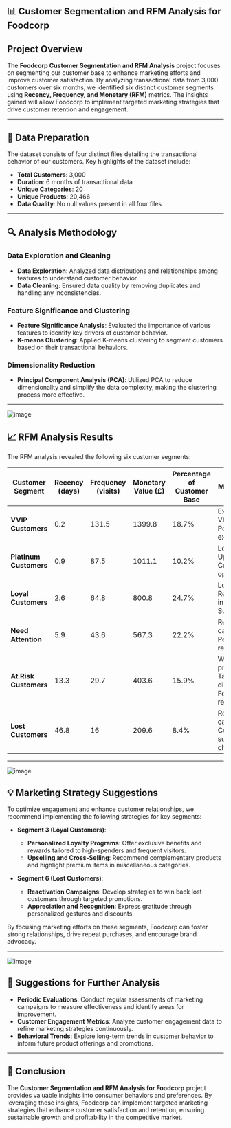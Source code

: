 ## 📊 Customer Segmentation and RFM Analysis for Foodcorp

## Project Overview
The **Foodcorp Customer Segmentation and RFM Analysis** project focuses on segmenting our customer base to enhance marketing efforts and improve customer satisfaction. By analyzing transactional data from 3,000 customers over six months, we identified six distinct customer segments using **Recency, Frequency, and Monetary (RFM)** metrics. The insights gained will allow Foodcorp to implement targeted marketing strategies that drive customer retention and engagement.

---

## 📁 Data Preparation
The dataset consists of four distinct files detailing the transactional behavior of our customers. Key highlights of the dataset include:

- **Total Customers**: 3,000
- **Duration**: 6 months of transactional data
- **Unique Categories**: 20
- **Unique Products**: 20,466
- **Data Quality**: No null values present in all four files

---

## 🔍 Analysis Methodology
### Data Exploration and Cleaning
- **Data Exploration**: Analyzed data distributions and relationships among features to understand customer behavior.
- **Data Cleaning**: Ensured data quality by removing duplicates and handling any inconsistencies.

### Feature Significance and Clustering
- **Feature Significance Analysis**: Evaluated the importance of various features to identify key drivers of customer behavior.
- **K-means Clustering**: Applied K-means clustering to segment customers based on their transactional behaviors.

### Dimensionality Reduction
- **Principal Component Analysis (PCA)**: Utilized PCA to reduce dimensionality and simplify the data complexity, making the clustering process more effective.

---
![image](https://github.com/user-attachments/assets/5b63fca0-8185-43da-9f6a-d3f1522d9071)

## 📈 RFM Analysis Results
The RFM analysis revealed the following six customer segments:

| Customer Segment        | Recency (days) | Frequency (visits) | Monetary Value (£) | Percentage of Customer Base | Marketing Action                                                    |
|-------------------------|----------------|---------------------|---------------------|-----------------------------|---------------------------------------------------------------------|
| **VVIP Customers**      | 0.2            | 131.5               | 1399.8              | 18.7%                       | Exclusive offers, VIP events, Personalized experiences              |
| **Platinum Customers**  | 0.9            | 87.5                | 1011.1              | 10.2%                       | Loyalty rewards, Upgrades, Cross-selling opportunities              |
| **Loyal Customers**     | 2.6            | 64.8                | 800.8               | 24.7%                       | Loyalty programs, Referral incentives, Surprise gifts               |
| **Need Attention**      | 5.9            | 43.6                | 567.3               | 22.2%                       | Re-engagement campaigns, Personalized recommendations               |
| **At Risk Customers**   | 13.3           | 29.7                | 403.6               | 15.9%                       | Win-back promotions, Targeted discounts, Feedback requests         |
| **Lost Customers**      | 46.8           | 16                  | 209.6               | 8.4%                        | Reactivation campaigns, Customer surveys, Last chance offers       |

---
![image](https://github.com/user-attachments/assets/defa290b-b8ac-4dd8-8c54-03b7df32e0e0)

## 💡 Marketing Strategy Suggestions
To optimize engagement and enhance customer relationships, we recommend implementing the following strategies for key segments:

- **Segment 3 (Loyal Customers)**:
  - **Personalized Loyalty Programs**: Offer exclusive benefits and rewards tailored to high-spenders and frequent visitors.
  - **Upselling and Cross-Selling**: Recommend complementary products and highlight premium items in miscellaneous categories.

- **Segment 6 (Lost Customers)**:
  - **Reactivation Campaigns**: Develop strategies to win back lost customers through targeted promotions.
  - **Appreciation and Recognition**: Express gratitude through personalized gestures and discounts.

By focusing marketing efforts on these segments, Foodcorp can foster strong relationships, drive repeat purchases, and encourage brand advocacy.

---
![image](https://github.com/user-attachments/assets/0b7c9258-78c9-4c6d-b20a-ff611dec5082)

## 🔄 Suggestions for Further Analysis
- **Periodic Evaluations**: Conduct regular assessments of marketing campaigns to measure effectiveness and identify areas for improvement.
- **Customer Engagement Metrics**: Analyze customer engagement data to refine marketing strategies continuously.
- **Behavioral Trends**: Explore long-term trends in customer behavior to inform future product offerings and promotions.

---

## 📌 Conclusion
The **Customer Segmentation and RFM Analysis for Foodcorp** project provides valuable insights into consumer behaviors and preferences. By leveraging these insights, Foodcorp can implement targeted marketing strategies that enhance customer satisfaction and retention, ensuring sustainable growth and profitability in the competitive market.
